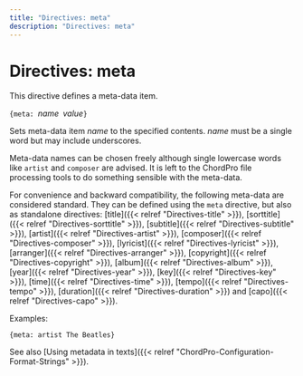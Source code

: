 ```yaml
---
title: "Directives: meta"
description: "Directives: meta"
---
```


# Directives: meta

This directive defines a meta-data item.

`{meta: `*name*` `*value*`}`

Sets meta-data item _name_ to the specified contents. _name_ must be a
single word but may include underscores.

Meta-data names can be chosen freely although single lowercase words like `artist` and `composer` are advised. It is left to the ChordPro file processing tools to do something sensible with the meta-data.

For convenience and backward compatibility, the following meta-data are considered standard. They can be defined using the `meta` directive, but also as standalone directives: [title]({{< relref "Directives-title" >}}),
[sorttitle]({{< relref "Directives-sorttitle" >}}),
[subtitle]({{< relref "Directives-subtitle" >}}),
[artist]({{< relref "Directives-artist" >}}),
[composer]({{< relref "Directives-composer" >}}),
[lyricist]({{< relref "Directives-lyricist" >}}),
[arranger]({{< relref "Directives-arranger" >}}),
[copyright]({{< relref "Directives-copyright" >}}),
[album]({{< relref "Directives-album" >}}),
[year]({{< relref "Directives-year" >}}),
[key]({{< relref "Directives-key" >}}),
[time]({{< relref "Directives-time" >}}),
[tempo]({{< relref "Directives-tempo" >}}),
[duration]({{< relref "Directives-duration" >}})
and
[capo]({{< relref "Directives-capo" >}}).

Examples:

    {meta: artist The Beatles}

See also [Using metadata in texts]({{< relref "ChordPro-Configuration-Format-Strings" >}}).
